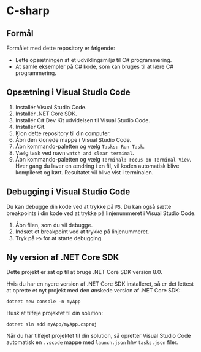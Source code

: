 # C-sharp

## Formål
Formålet med dette repository er følgende:

- Lette opsætningen af et udviklingsmiljø til C# programmering.
- At samle eksempler på C# kode, som kan bruges til at lære C# programmering.
 
## Opsætning i Visual Studio Code

1. Installér Visual Studio Code. 
3. Installér .NET Core SDK.
4. Installér C# Dev Kit udvidelsen til Visual Studio Code.
5. Installér Git.
6. Klon dette repository til din computer.
7. Åbn den klonede mappe i Visual Studio Code.
8. Åbn kommando-paletten og vælg `Tasks: Run Task`.
9. Vælg task ved navn `watch and clear terminal`.
10. Åbn kommando-paletten og vælg `Terminal: Focus on Terminal View`. Hver gang du laver en ændring i en fil, vil koden automatisk blive kompileret og kørt. Resultatet vil blive vist i terminalen.

## Debugging i Visual Studio Code

Du kan debugge din kode ved at trykke på `F5`. Du kan også sætte breakpoints i din kode ved at trykke på linjenummeret i Visual Studio Code.

1. Åbn filen, som du vil debugge.
2. Indsæt et breakpoint ved at trykke på linjenummeret.
3. Tryk på `F5` for at starte debugging.


## Ny version af .NET Core SDK

Dette projekt er sat op til at bruge .NET Core SDK version 8.0.

Hvis du har en nyere version af .NET Core SDK installeret, så er det lettest at oprette et nyt projekt med den ønskede version af .NET Core SDK:

```
dotnet new console -n myApp
```

Husk at tilføje projektet til din solution:

```
dotnet sln add myApp/myApp.csproj
```

Når du har tilføjet projektet til din solution, så opretter Visual Studio Code automatisk en `.vscode` mappe med `launch.json` hhv `tasks.json` filer.
